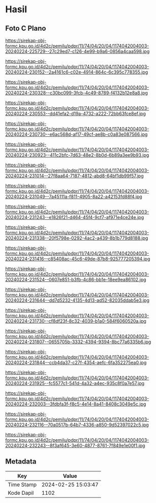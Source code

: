 # Hasil

## Foto C Plano

https://sirekap-obj-formc.kpu.go.id/4d2c/pemilu/pdpr/11/74/04/20/04/1174042004003-20240224-225729--27c29ed7-c126-4e99-b9a6-0856a4caa598.jpg

https://sirekap-obj-formc.kpu.go.id/4d2c/pemilu/pdpr/11/74/04/20/04/1174042004003-20240224-230152--2a4161c6-c02e-4914-864c-6c395c778355.jpg

https://sirekap-obj-formc.kpu.go.id/4d2c/pemilu/pdpr/11/74/04/20/04/1174042004003-20240224-230328--c30bc099-3fcb-4c49-8789-f4132b12e8a8.jpg

https://sirekap-obj-formc.kpu.go.id/4d2c/pemilu/pdpr/11/74/04/20/04/1174042004003-20240224-230553--dd41efa2-d19a-4732-a222-72bb63fce8ef.jpg

https://sirekap-obj-formc.kpu.go.id/4d2c/pemilu/pdpr/11/74/04/20/04/1174042004003-20240224-230730--e6ac568d-af17-49cf-ae8b-c0a83e087566.jpg

https://sirekap-obj-formc.kpu.go.id/4d2c/pemilu/pdpr/11/74/04/20/04/1174042004003-20240224-230923--411c2bfc-7d63-48e2-8b0d-6b89a3ee9b93.jpg

https://sirekap-obj-formc.kpu.go.id/4d2c/pemilu/pdpr/11/74/04/20/04/1174042004003-20240224-231014--27f8aa64-7187-4812-abd8-64bf1db99f57.jpg

https://sirekap-obj-formc.kpu.go.id/4d2c/pemilu/pdpr/11/74/04/20/04/1174042004003-20240224-231049--7a45111a-f811-4905-8a22-a42153fd88f4.jpg

https://sirekap-obj-formc.kpu.go.id/4d2c/pemilu/pdpr/11/74/04/20/04/1174042004003-20240224-231243--e1826f21-d464-45f4-9cf7-af971e4ce24e.jpg

https://sirekap-obj-formc.kpu.go.id/4d2c/pemilu/pdpr/11/74/04/20/04/1174042004003-20240224-231338--20f5798e-0292-4ac2-a439-8b1b779d8188.jpg

https://sirekap-obj-formc.kpu.go.id/4d2c/pemilu/pdpr/11/74/04/20/04/1174042004003-20240224-231416--c85408ac-45c6-49de-87b8-925777205394.jpg

https://sirekap-obj-formc.kpu.go.id/4d2c/pemilu/pdpr/11/74/04/20/04/1174042004003-20240224-231524--0607e851-b3fb-4c86-bb1e-18ee9ea86102.jpg

https://sirekap-obj-formc.kpu.go.id/4d2c/pemilu/pdpr/11/74/04/20/04/1174042004003-20240224-231644--dd7d5232-4135-4d13-ad52-82035ddab5e3.jpg

https://sirekap-obj-formc.kpu.go.id/4d2c/pemilu/pdpr/11/74/04/20/04/1174042004003-20240224-231730--cf8df23f-8c32-4039-b1a0-584f6060520a.jpg

https://sirekap-obj-formc.kpu.go.id/4d2c/pemilu/pdpr/11/74/04/20/04/1174042004003-20240224-231807--0655705b-3332-4394-9394-8bc77a6335b6.jpg

https://sirekap-obj-formc.kpu.go.id/4d2c/pemilu/pdpr/11/74/04/20/04/1174042004003-20240224-231844--ccb4da37-c27f-4354-aefc-6fa352275ea0.jpg

https://sirekap-obj-formc.kpu.go.id/4d2c/pemilu/pdpr/11/74/04/20/04/1174042004003-20240224-231925--fc5577c1-541d-4a32-a4ec-935c8f0a7e57.jpg

https://sirekap-obj-formc.kpu.go.id/4d2c/pemilu/pdpr/11/74/04/20/04/1174042004003-20240224-232003--3fdbfa3f-f8c5-4e14-8a41-8408c3049e5c.jpg

https://sirekap-obj-formc.kpu.go.id/4d2c/pemilu/pdpr/11/74/04/20/04/1174042004003-20240224-232116--70a0517b-64b7-4336-a850-9d52397022c5.jpg

https://sirekap-obj-formc.kpu.go.id/4d2c/pemilu/pdpr/11/74/04/20/04/1174042004003-20240224-232243--8f3af645-3e60-4877-8761-7f849e1e00f1.jpg


## Metadata

| Key        | Value               |
| ---------- | ------------------- |
| Time Stamp | 2024-02-25 15:03:47 |
| Kode Dapil | 1102                |



